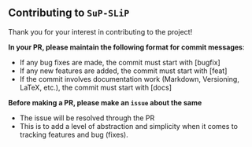 ## Contributing to `SuP-SLiP`

Thank you for your interest in contributing to the project!

**In your PR, please maintain the following format for commit messages**:

- If any bug fixes are made, the commit must start with [bugfix]
- If any new features are added, the commit must start with [feat]
- If the commit involves documentation work (Markdown, Versioning, LaTeX, etc.), the commit must start with [docs]


**Before making a PR, please make an `issue` about the same**

- The issue will be resolved through the PR
- This is to add a level of abstraction and simplicity when it comes to tracking features and bug (fixes).